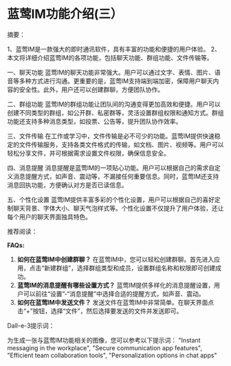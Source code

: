 # 蓝莺IM功能介绍(三）

摘要：

1、蓝莺IM是一款强大的即时通讯软件，具有丰富的功能和便捷的用户体验。
2、本文将详细介绍蓝莺IM的各项功能，包括聊天功能、群组功能、文件传输等。

一、聊天功能
蓝莺IM的聊天功能非常强大。用户可以通过文字、表情、图片、语音等多种方式进行沟通。更重要的是，蓝莺IM支持端到端加密，保障用户聊天内容的安全性。此外，用户还可以创建群聊，方便团队协作。

二、群组功能
蓝莺IM的群组功能让团队间的沟通变得更加高效和便捷。用户可以创建不同类型的群组，如公开群、私密群等，灵活设置群组权限和通知方式。群组功能还支持多种消息类型，如投票、公告等，提升团队协作效率。

三、文件传输
在工作或学习中，文件传输是必不可少的功能。蓝莺IM提供快速稳定的文件传输服务，支持各类文件格式的传输，如文档、图片、视频等。用户可以轻松分享文件，并可根据需求设置文件权限，确保信息安全。

四、消息提醒
消息提醒是蓝莺IM的一项贴心功能。用户可以根据自己的需求自定义消息提醒方式，如声音、震动等，不漏接任何重要信息。同时，蓝莺IM还支持消息回执功能，方便确认对方是否已读信息。

五、个性化设置
蓝莺IM提供丰富多彩的个性化设置，用户可以根据自己的喜好定制聊天背景、字体大小、聊天气泡样式等。个性化设置不仅提升了用户体验，还让每个用户的聊天界面独具特色。

推荐阅读：

**FAQs:**
1. **如何在蓝莺IM中创建群聊？**
在蓝莺IM中，您可以轻松创建群聊。首先进入应用，点击“新建群组”，选择群组类型和成员，设置群组名称和权限即可创建成功。
2. **蓝莺IM的消息提醒有哪些设置方式？**
蓝莺IM提供多样化的消息提醒设置，用户可以前往“设置”-“消息提醒”中选择合适的提醒方式，如声音、震动。
3. **如何在蓝莺IM中发送文件？**
发送文件在蓝莺IM中非常简单。在聊天界面点击“+”按钮，选择“文件”，然后选择要发送的文件并发送即可。

Dall-e-3提示词：

为生成一张与蓝莺IM功能相关的图像，您可以参考以下提示词：
"Instant messaging in the workplace", "Secure communication app features", "Efficient team collaboration tools", "Personalization options in chat apps"